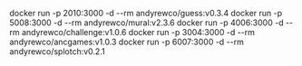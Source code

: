 docker run -p 2010:3000 -d --rm andyrewco/guess:v0.3.4
docker run -p 5008:3000 -d --rm andyrewco/mural:v2.3.6
docker run -p 4006:3000 -d --rm andyrewco/challenge:v1.0.6
docker run -p 3004:3000 -d --rm andyrewco/ancgames:v1.0.3
docker run -p 6007:3000 -d --rm andyrewco/splotch:v0.2.1
